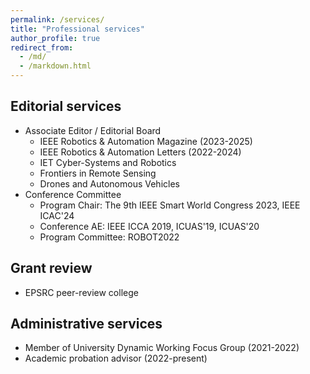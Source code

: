 ```yaml
---
permalink: /services/
title: "Professional services"
author_profile: true
redirect_from: 
  - /md/
  - /markdown.html
---
```


## Editorial services
* Associate Editor / Editorial Board
  * IEEE Robotics & Automation Magazine (2023-2025)
  * IEEE Robotics & Automation Letters (2022-2024)
  * IET Cyber-Systems and Robotics
  * Frontiers in Remote Sensing
  * Drones and Autonomous Vehicles
* Conference Committee
  * Program Chair: The 9th IEEE Smart World Congress 2023, IEEE ICAC'24
  * Conference AE: IEEE ICCA 2019, ICUAS'19, ICUAS'20
  * Program Committee: ROBOT2022

## Grant review 
* EPSRC peer-review college 

## Administrative services
* Member of University Dynamic Working Focus Group (2021-2022)
* Academic probation advisor (2022-present)

